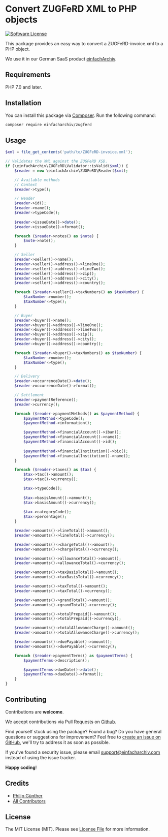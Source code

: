 # Convert ZUGFeRD XML to PHP objects

[![Software License](https://img.shields.io/badge/license-MIT-brightgreen.svg?style=flat-square)](LICENSE.md)

This package provides an easy way to convert a ZUGFeRD-invoice.xml to a PHP object.

We use it in our German SaaS product [einfachArchiv](https://www.einfacharchiv.com).

## Requirements

PHP 7.0 and later.

## Installation

You can install this package via [Composer](http://getcomposer.org/). Run the following command:

```bash
composer require einfacharchiv/zugferd
```

## Usage

```php
$xml = file_get_contents('path/to/ZUGFeRD-invoice.xml');

// Validates the XML against the ZUGFeRD XSD.
if (\einfachArchiv\ZUGFeRD\Validator::isValid($xml)) {
    $reader = new \einfachArchiv\ZUGFeRD\Reader($xml);

    // Available methods
    // Context
    $reader->type();

    // Header
    $reader->id();
    $reader->name();
    $reader->typeCode();
    
    $reader->issueDate()->date();
    $reader->issueDate()->format();

    foreach ($reader->notes() as $note) {
        $note->note();
    }

    // Seller
    $reader->seller()->name();
    $reader->seller()->address()->lineOne();
    $reader->seller()->address()->lineTwo();
    $reader->seller()->address()->zip();
    $reader->seller()->address()->city();
    $reader->seller()->address()->country();

    foreach ($reader->seller()->taxNumbers() as $taxNumber) {
        $taxNumber->number();
        $taxNumber->type();
    }

    // Buyer
    $reader->buyer()->name();
    $reader->buyer()->address()->lineOne();
    $reader->buyer()->address()->lineTwo();
    $reader->buyer()->address()->zip();
    $reader->buyer()->address()->city();
    $reader->buyer()->address()->country();

    foreach ($reader->buyer()->taxNumbers() as $taxNumber) {
        $taxNumber->number();
        $taxNumber->type();
    }

    // Delivery
    $reader->occurrenceDate()->date();
    $reader->occurrenceDate()->format();

    // Settlement
    $reader->paymentReference();
    $reader->currency();

    foreach ($reader->paymentMethods() as $paymentMethod) {
        $paymentMethod->typeCode();
        $paymentMethod->information();

        $paymentMethod->financialAccount()->iban();
        $paymentMethod->financialAccount()->name();
        $paymentMethod->financialAccount()->id();
        
        $paymentMethod->financialInstitution()->bic();
        $paymentMethod->financialInstitution()->name();
    }

    foreach ($reader->taxes() as $tax) {
        $tax->tax()->amount();
        $tax->tax()->currency();

        $tax->typeCode();
        
        $tax->basisAmount()->amount();
        $tax->basisAmount()->currency();
        
        $tax->categoryCode();
        $tax->percentage();
    }

    $reader->amounts()->lineTotal()->amount();
    $reader->amounts()->lineTotal()->currency();

    $reader->amounts()->chargeTotal()->amount();
    $reader->amounts()->chargeTotal()->currency();

    $reader->amounts()->allowanceTotal()->amount();
    $reader->amounts()->allowanceTotal()->currency();

    $reader->amounts()->taxBasisTotal()->amount();
    $reader->amounts()->taxBasisTotal()->currency();

    $reader->amounts()->taxTotal()->amount();
    $reader->amounts()->taxTotal()->currency();

    $reader->amounts()->grandTotal()->amount();
    $reader->amounts()->grandTotal()->currency();

    $reader->amounts()->totalPrepaid()->amount();
    $reader->amounts()->totalPrepaid()->currency();

    $reader->amounts()->totalAllowanceCharge()->amount();
    $reader->amounts()->totalAllowanceCharge()->currency();

    $reader->amounts()->duePayable()->amount();
    $reader->amounts()->duePayable()->currency();

    foreach ($reader->paymentTerms() as $paymentTerms) {
        $paymentTerms->description();

        $paymentTerms->dueDate()->date();
        $paymentTerms->dueDate()->format();
    }
}
```

## Contributing
Contributions are **welcome**.

We accept contributions via Pull Requests on [Github](https://github.com/einfachArchiv/zugferd).

Find yourself stuck using the package? Found a bug? Do you have general questions or suggestions for improvement? Feel free to [create an issue on GitHub](https://github.com/einfachArchiv/zugferd/issues), we'll try to address it as soon as possible.

If you've found a security issue, please email [support@einfacharchiv.com](mailto:support@einfacharchiv.com) instead of using the issue tracker.

**Happy coding**!

## Credits

- [Philip Günther](https://github.com/Pag-Man)
- [All Contributors](https://github.com/einfachArchiv/zugferd/contributors)

## License

The MIT License (MIT). Please see [License File](LICENSE) for more information.
